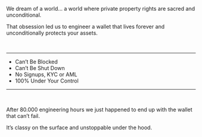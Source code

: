 
We dream of a world… a world where private property rights are sacred and unconditional.

That obsession led us to engineer a wallet that lives forever and unconditionally protects your assets.

<br />
<hr />

+ Can’t Be Blocked
+ Can’t Be Shut Down
+ No Signups, KYC or AML 
+ 100% Under Your Control

<hr />
<br />  

After 80.000 engineering hours we just happened to end up with the wallet that can’t fail.

It’s classy on the surface and unstoppable under the hood. 

